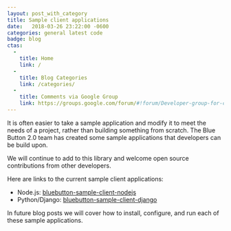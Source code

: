 ```yaml
---
layout: post_with_category
title: Sample client applications 
date:   2018-03-26 23:22:00 -0600
categories: general latest code
badge: blog
ctas:
  - 
    title: Home
    link: /
  - 
    title: Blog Categories
    link: /categories/
  -
    title: Comments via Google Group
    link: https://groups.google.com/forum/#!forum/Developer-group-for-cms-blue-button-api
---
```

It is often easier to take a sample application and modify 
it to meet the needs of a project, rather than building something from scratch. The Blue Button 2.0 team 
has created some sample applications that developers can be build upon.

We will continue to add to this library and welcome open source contributions from other developers. 

Here are links to the current sample client applications:

- Node.js: <a href="https://github.com/CMSgov/bluebutton-sample-client-nodejs" target="_blank">bluebutton-sample-client-nodejs</a>
- Python/Django: <a href="https://github.com/CMSgov/bluebutton-sample-client-django" target="_blank">bluebutton-sample-client-django</a>

In future blog posts we will cover how to install, configure, and run each of these 
sample applications.

